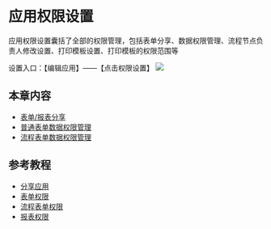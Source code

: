 # 应用权限设置
应用权限设置囊括了全部的权限管理，包括表单分享、数据权限管理、流程节点负责人修改设置、打印模板设置、打印模板的权限范围等

设置入口：【编辑应用】——【点击权限设置】
![](http://docfiles.baibaoyun.com/Fh8W6RjCKlZlS7hn4kffTnVtpdKp)

## 本章内容
* [表单/报表分享](应用共享.md)
* [普通表单数据权限管理](普通表单数据权限管理.md)
* [流程表单数据权限管理](流程表单数据权限管理.md)
## 参考教程
* [分享应用](https://xue.baibaoyun.com/index/details/id/81)
* [表单权限](https://xue.baibaoyun.com/index/details/id/121)
* [流程表单权限](https://xue.baibaoyun.com/index/details/id/122)
* [报表权限](https://xue.baibaoyun.com/index/details/id/123)
